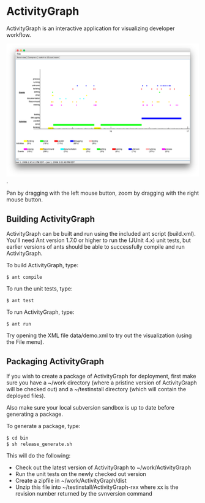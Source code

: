 # ActivityGraph

ActivityGraph is an interactive application for visualizing developer workflow.

![ActivityGraph](activitygraph.png).

Pan by dragging with the left mouse button, zoom by dragging with the right
mouse button.

## Building ActivityGraph

ActivityGraph can be built and run using the included ant script (build.xml).
You'll need Ant version 1.7.0 or higher to run the (JUnit 4.x) unit tests, but earlier
versions of ants should be able to successfully compile and run ActivityGraph.

To build ActivityGraph, type:

    $ ant compile

To run the unit tests, type:

    $ ant test

To run ActivityGraph, type:

    $ ant run

Try opening the XML file data/demo.xml to try out the visualization (using the File menu).

## Packaging ActivityGraph

If you wish to create a package of ActivityGraph for deployment, first make sure
you have a ~/work directory (where a pristine version of ActivityGraph will be
checked out) and a ~/testinstall directory (which will contain the deployed
files).

Also make sure your local subversion sandbox is up to date before generating a
package.

To generate a package, type:

```
$ cd bin
$ sh release_generate.sh
```

This will do the following:

* Check out the latest version of ActivityGraph to ~/work/ActivityGraph
* Run the unit tests on the newly checked out version
* Create a zipfile in ~/work/ActivityGraph/dist
* Unzip this file into ~/testinstall/ActivityGraph-rxx where xx is the revision number returned by the svnversion command



